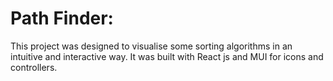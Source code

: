 # Path Finder:

This project was designed to visualise some sorting algorithms in an intuitive and interactive way. It was built with React js and MUI for icons and controllers. 
